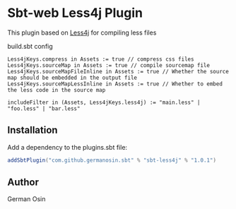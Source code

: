 # Sbt-web Less4j Plugin 

This plugin based on [Less4j](https://github.com/SomMeri/less4j) for compiling less files

build.sbt config
```
Less4jKeys.compress in Assets := true // compress css files
Less4jKeys.sourceMap in Assets := true // compile sourcemap file
Less4jKeys.sourceMapFileInline in Assets := true // Whether the source map should be embedded in the output file
Less4jKeys.sourceMapLessInline in Assets := true // Whether to embed the less code in the source map

includeFilter in (Assets, Less4jKeys.less4j) := "main.less" | "foo.less" | "bar.less"
```


## Installation

Add a dependency to the plugins.sbt file:

```scala
addSbtPlugin("com.github.germanosin.sbt" % "sbt-less4j" % "1.0.1")
```

## Author

German Osin
